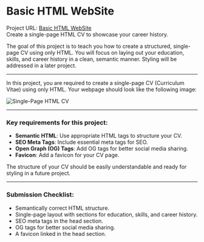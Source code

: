 # Basic HTML WebSite
Project URL: [Basic HTML WebSite](https://github.com/herwingx-dev/roadmapsh/blob/main/basic-html-website/index.html)
<br>
Create a single-page HTML CV to showcase your career history.

The goal of this project is to teach you how to create a structured, single-page CV using only HTML. You will focus on laying out your education, skills, and career history in a clean, semantic manner. Styling will be addressed in a later project.

---

In this project, you are required to create a single-page CV (Curriculum Vitae) using only HTML. Your webpage should look like the following image:

![Single-Page HTML CV](https://assets.roadmap.sh/guest/resume-template-zyl70.png)


---

### Key requirements for this project:
- **Semantic HTML**: Use appropriate HTML tags to structure your CV.
- **SEO Meta Tags**: Include essential meta tags for SEO.
- **Open Graph (OG) Tags**: Add OG tags for better social media sharing.
- **Favicon**: Add a favicon for your CV page.

The structure of your CV should be easily understandable and ready for styling in a future project.

---

### Submission Checklist:
- Semantically correct HTML structure.
- Single-page layout with sections for education, skills, and career history.
- SEO meta tags in the head section.
- OG tags for better social media sharing.
- A favicon linked in the head section.
